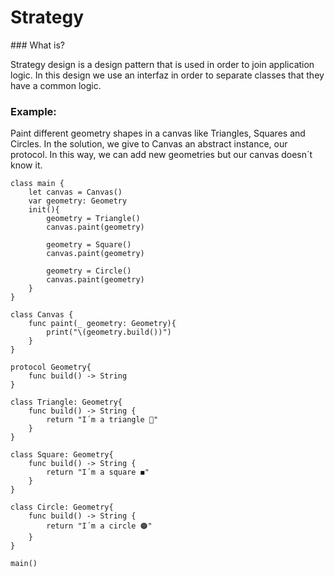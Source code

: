 # Strategy 

### What is?

Strategy design is a design pattern that is used in order to join application logic. 
In this design we use an interfaz in order to separate classes that they have a common logic.

### Example:

Paint different geometry shapes in a canvas like Triangles, Squares and Circles. In the solution, we give to Canvas an abstract instance, our protocol. In this way, we can add new geometries but our canvas doesn´t know it.

~~~~~
class main {
    let canvas = Canvas()
    var geometry: Geometry
    init(){
        geometry = Triangle()
        canvas.paint(geometry)
        
        geometry = Square()
        canvas.paint(geometry)
        
        geometry = Circle()
        canvas.paint(geometry)
    }
}

class Canvas {
    func paint(_ geometry: Geometry){
        print("\(geometry.build())")
    }
}

protocol Geometry{
    func build() -> String
}

class Triangle: Geometry{
    func build() -> String {
        return "I´m a triangle 🔺"
    }
}

class Square: Geometry{
    func build() -> String {
        return "I´m a square ◼️"
    }
}

class Circle: Geometry{
    func build() -> String {
        return "I´m a circle 🟠"
    }
}

main()
~~~~~